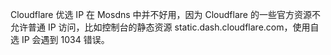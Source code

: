 <p>Cloudflare 优选 IP 在 Mosdns 中并不好用，因为 Cloudflare 的一些官方资源不允许普通 IP 访问，比如控制台的静态资源 static.dash.cloudflare.com，使用自选 IP 会遇到 1034 错误。</p>